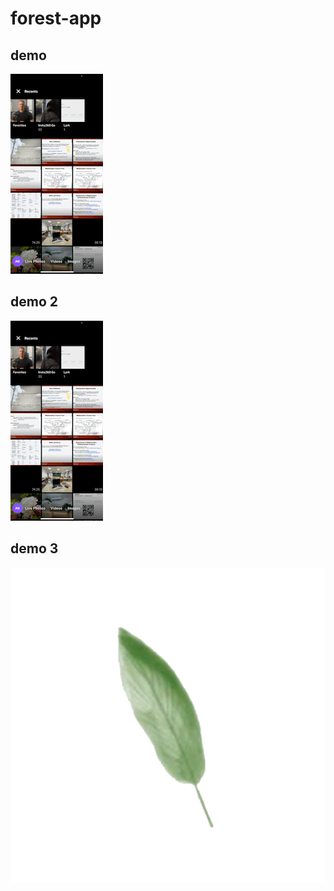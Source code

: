 # forest-app

## demo
![](./assets/demo1.gif)

## demo 2
![Alt Text](assets/demo1.gif)

## demo 3
![](./assets/icon.png)



